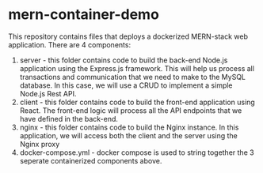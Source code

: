 # mern-container-demo

This repository contains files that deploys a dockerized MERN-stack web application. There are 4 components:
1. server - this folder contains code to build the back-end Node.js application using the Express.js framework. This will help us process all transactions and communication that we need to make to the MySQL database. In this case, we will use a CRUD to implement a simple Node.js Rest API.
2. client - this folder contains code to build the front-end application using React. The front-end logic will process all the API endpoints that we have defined in the back-end.
3. nginx - this folder contains code to build the Nginx instance. In this application, we will access both the client and the server using the Nginx proxy  
4. docker-compose.yml - docker compose is used to string together the 3 seperate containerized components above.